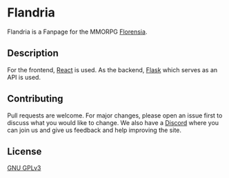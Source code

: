 # Flandria

Flandria is a Fanpage for the MMORPG [Florensia](https://www.florensia-online.com).

## Description

For the frontend, [React](https://reactjs.org/) is used. As the backend, [Flask](https://github.com/pallets/flask) which serves as an API is used.


## Contributing
Pull requests are welcome. For major changes, please open an issue first to discuss what you would like to change.
We also have a [Discord](discord.gg/mYBYKHr) where you can join us and give us feedback and help improving the site.

## License
[GNU GPLv3](https://choosealicense.com/licenses/gpl-3.0/)
